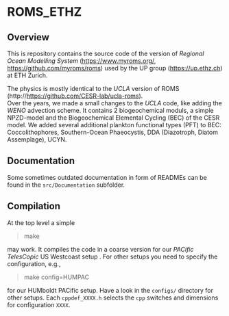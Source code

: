 # ROMS_ETHZ
## Overview
This is repository contains the source code of the version of _Regional Ocean Modelling System_ (https://www.myroms.org/, https://github.com/myroms/roms)
used by the UP group (https://up.ethz.ch) at  ETH Zurich. 

The physics is mostly identical to the _UCLA_ version of ROMS (http://https://github.com/CESR-lab/ucla-roms).  
Over the years, we made a small changes to the _UCLA_ code, like adding the _WENO_ advection scheme. 
It contains 2 biogeochemical moduls, a simple NPZD-model and the Biogeochemical Elemental Cycling (BEC) of the CESR model. 
We added several additional plankton functional types (PFT) to BEC:  Coccolithophores, Southern-Ocean Phaeocystis, DDA (Diazotroph, Diatom Assemplage), UCYN.


## Documentation

Some sometimes outdated documentation in form of READMEs can be found in the `src/Documentation` subfolder.

## Compilation

At the top level a simple

>  make 

may work.  It compiles the code in a coarse version for our _PACific TelesCopic_  US Westcoast setup .   For other setups you need to specify the configuration, e.g.,

> make config=HUMPAC

for our HUMboldt PACific setup.  Have a look in the `configs/` directory for other setups.  Each `cppdef_XXXX.h` selects the `cpp` switches and dimensions for configuration `XXXX`.

